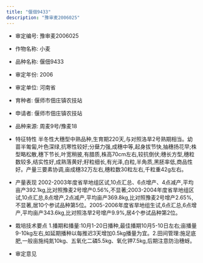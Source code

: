 ```yaml
---
title: "偃佃9433"
description: "豫审麦2006025"
---
```

* 审定编号:  豫审麦2006025

*  作物名称:  小麦

*  品种名称:  偃佃9433

*  审定年份:  2006

*  审定单位:  河南省

* 育种者:  偃师市佃庄镇农技站

*  申请者:  偃师市佃庄镇农技站

*  品种来源:  周麦9号/豫麦18

*  特征特性
半冬性大穗型中熟品种,生育期220天,与对照洛旱2号熟期相当。幼苗半匍匐,叶色深绿,抗寒性较好;分蘖力强,成穗中等,起身拔节快,抽穗扬花早;株型略松散,穗下节长,叶宽稍披,有腊质,株高70cm左右,较抗倒伏;穗长方型,穗粒数较多,结实性好,成熟落黄好;籽粒细长,有光泽,白粒,半角质,黑胚率低,商品性好。产量三要素协调,亩成穗32万左右,穗粒数30粒左右,千粒重42g左右。

*  产量表现
2002-2003年度省旱地组区试,10点汇总、6点增产、4点减产,平均亩产392.1kg,比对照豫麦2号增产0.56%,不显著;2003-2004年度省旱地组区试,10点汇总,8点增产,2点减产,平均亩产369.8kg,比对照豫麦2号增产2.65%,不显著,居10个参试品种第5位。2005-2006年度省旱地组生试,6点汇总,6点增产,平均亩产343.6kg,比对照洛旱2号增产9.9%,居4个参试品种第2位。

*  栽培技术要点
1.播期和播量:10月1-20日播种,最佳播期10月5-10日左右;亩播量9-10kg左右,如延期播种以每推迟3天增加0.5kg播量为宜。2.田间管理:施足底肥,一般亩施纯氮10kg、五氧化二磷5.5kg、氧化钾7.5kg,后期注意防治穗蚜。

*  审定意见

